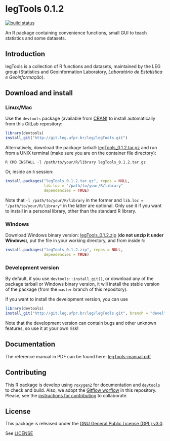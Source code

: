 # legTools 0.1.2

[![build status](http://git.leg.ufpr.br/ci/projects/1/status.png?ref=devel)](http://git.leg.ufpr.br/ci/projects/1?ref=devel)

An R package containing convenience functions, small GUI to teach
statistics and some datasets.

## Introduction

legTools is a collection of R functions and datasets, maintained by the
LEG group (Statistics and Geoinformation Laboratory, *Laboratório de
Estatística e Geoinformação*).

## Download and install

### Linux/Mac

Use the `devtools` package (available from
[CRAN](http://cran-r.c3sl.ufpr.br/web/packages/devtools/index.html)) to
install automatically from this GitLab repository:

```r
library(devtools)
install_git("http://git.leg.ufpr.br/leg/legTools.git")
```

Alternatively, download the package tarball: [legTools_0.1.2.tar.gz][]
and run from a UNIX terminal (make sure you are on the container file
directory):

```shell
R CMD INSTALL -l /path/to/your/R/library legTools_0.1.2.tar.gz
```

Or, inside an `R` session:

```r
install.packages("legTools_0.1.2.tar.gz", repos = NULL,
                 lib.loc = "/path/to/your/R/library"
                 dependencies = TRUE)
```

Note that `-l /path/to/your/R/library` in the former and `lib.loc =
"/path/to/your/R/library"` in the latter are optional. Only use it if
you want to install in a personal library, other than the standard R
library.

### Windows

Download Windows binary version: [legTools_0.1.2.zip][] (**do not unzip
it under Windows**), put the file in your working directory, and from
inside `R`:

```r
install.packages("legTools_0.1.2.zip", repos = NULL,
                 dependencies = TRUE)
```

### Development version

By default, if you use `devtools::install_git()`, or download any of the
package tarball or Windows binary version, it will install the stable
version of the package (from the `master` branch of this repository).

If you want to install the development version, you can use

```r
library(devtools)
install_git("http://git.leg.ufpr.br/leg/legTools.git", branch = "devel")
```

Note that the development version can contain bugs and other unknown
features, so use it at your own risk!

## Documentation

The reference manual in PDF can be found here: [legTools-manual.pdf][]

## Contributing

This R package is develop using [`roxygen2`][] for documentation and
[`devtools`] to check and build. Also, we adopt the [Gitflow worflow][]
in this repository. Please, see the
[instructions for contributing](./contributing.md) to collaborate.

## License

This package is released under the
[GNU General Public License (GPL) v3.0][].

See [LICENSE](./LICENSE)


<!-- links -->

[GNU General Public License (GPL) v3.0]: http://www.gnu.org/licenses/gpl-3.0.html
[`roxygen2`]: https://github.com/klutometis/roxygen
[`devtools`]: https://github.com/hadley/devtools
[legTools_0.1.2.tar.gz]: http://www.leg.ufpr.br/~fernandomayer/legTools/legTools_0.1.2.tar.gz
[legTools_0.1.2.zip]: http://www.leg.ufpr.br/~fernandomayer/legTools/legTools_0.1.2.zip
[legTools-manual.pdf]: http://www.leg.ufpr.br/~fernandomayer/legTools/legTools-manual.pdf
[Gitflow worflow]: http://nvie.com/posts/a-successful-git-branching-model/
